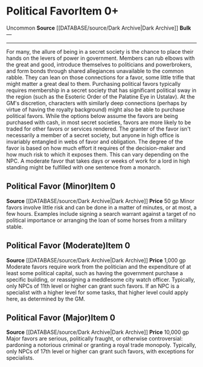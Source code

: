 ﻿---
id: '1634'
item_category: Services
item_subcategory: Secret Society Membership Services
level: '0'
name: Political Favor
price: 1,000 gp
rarity: Uncommon
source: '[[DATABASE/source/Dark Archive|Dark Archive]]'
subcategory: service
trait:
- '[[DATABASE/trait/Uncommon|Uncommon]]'
type: Item

---
# Political Favor<span class="item-type">Item 0+</span>

<span class="trait-uncommon item-trait">Uncommon</span>
**Source** [[DATABASE/source/Dark Archive|Dark Archive]]
**Bulk** —

---
For many, the allure of being in a secret society is the chance to place their hands on the levers of power in government. Members can rub elbows with the great and good, introduce themselves to politicians and powerbrokers, and form bonds through shared allegiances unavailable to the common rabble. They can lean on those connections for a favor, some little trifle that might matter a great deal to them.
 Purchasing political favors typically requires membership in a secret society that has significant political sway in the region (such as the Esoteric Order of the Palatine Eye in Ustalav). At the GM's discretion, characters with similarly deep connections (perhaps by virtue of having the royalty background) might also be able to purchase political favors. While the options below assume the favors are being purchased with cash, in most secret societies, favors are more likely to be traded for other favors or services rendered. The granter of the favor isn't necessarily a member of a secret society, but anyone in high office is invariably entangled in webs of favor and obligation.
 The degree of the favor is based on how much effort it requires of the decision-maker and how much risk to which it exposes them. This can vary depending on the NPC. A moderate favor that takes days or weeks of work for a lord in high standing might be fulfilled with one sentence from a monarch.

## Political Favor (Minor)<span class="item-type">Item 0</span>

**Source** [[DATABASE/source/Dark Archive|Dark Archive]]
**Price** 50 gp
Minor favors involve little risk and can be done in a matter of minutes, or at most, a few hours. Examples include signing a search warrant against a target of no political importance or arranging the loan of some horses from a military stable.

## Political Favor (Moderate)<span class="item-type">Item 0</span>

**Source** [[DATABASE/source/Dark Archive|Dark Archive]]
**Price** 1,000 gp
Moderate favors require work from the politician and the expenditure of at least some political capital, such as having the government purchase a specific building, or reassigning a meddlesome city watch officer. Typically, only NPCs of 11th level or higher can grant such favors. If an NPC is a specialist with a higher level for some tasks, that higher level could apply here, as determined by the GM.

## Political Favor (Major)<span class="item-type">Item 0</span>

**Source** [[DATABASE/source/Dark Archive|Dark Archive]]
**Price** 10,000 gp
Major favors are serious, politically fraught, or otherwise controversial: pardoning a notorious criminal or granting a royal trade monopoly. Typically, only NPCs of 17th level or higher can grant such favors, with exceptions for specialists.